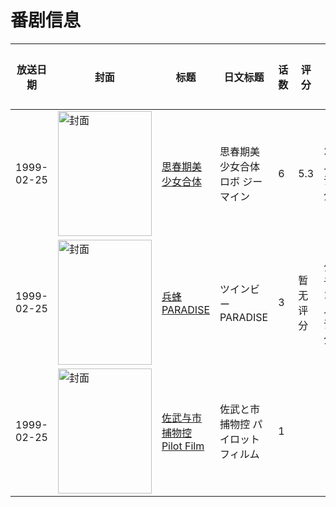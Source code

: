 # 番剧信息

|放送日期|封面|标题|日文标题|话数|评分|评分人数|
|---|---|---|---|---|---|---|
|1999-02-25|<img src="//lain.bgm.tv/pic/cover/c/3c/9f/22211_95vTQ.jpg" alt="封面" style="width:150px;height:200px;object-fit:cover;">|[思春期美少女合体](https://bangumi.tv/subject/22211)|思春期美少女合体ロボ ジーマイン|6|5.3|24人评分|
|1999-02-25|<img src="//lain.bgm.tv/pic/cover/c/ff/65/79968_yvlTJ.jpg" alt="封面" style="width:150px;height:200px;object-fit:cover;">|[兵蜂PARADISE](https://bangumi.tv/subject/79968)|ツインビーPARADISE|3|暂无评分|少于10人评分|
|1999-02-25|<img src="//lain.bgm.tv/pic/cover/c/c0/85/472384_EZC8E.jpg" alt="封面" style="width:150px;height:200px;object-fit:cover;">|[佐武与市捕物控 Pilot Film](https://bangumi.tv/subject/472384)|佐武と市捕物控 パイロットフィルム|1|||
